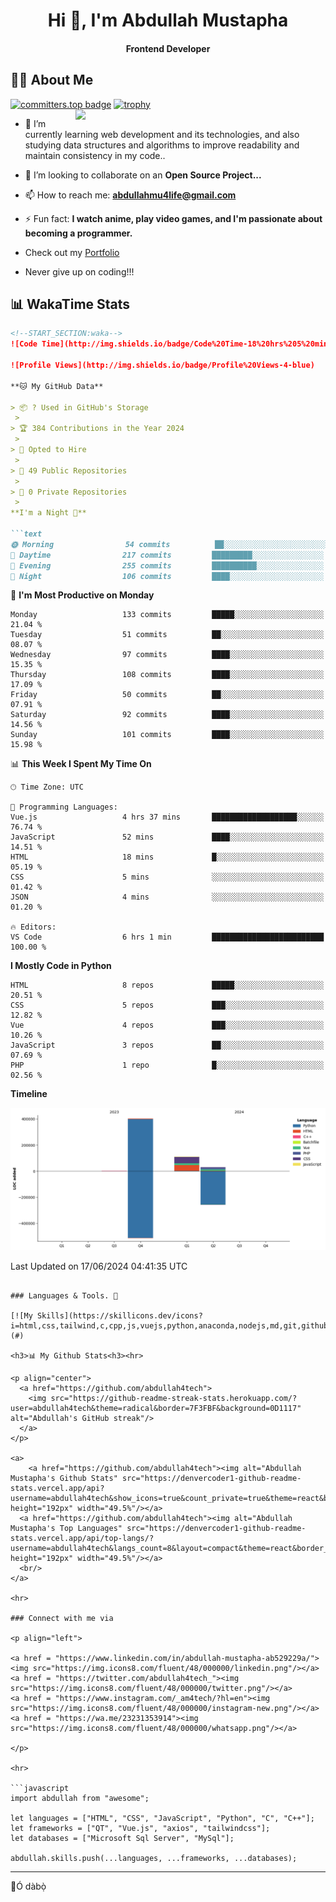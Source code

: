 <h1 align="center">Hi 👋, I'm Abdullah Mustapha</h1>
<h4 align="center">Frontend Developer</h3>

## 🙋‍♂️ About Me

[![committers.top badge](https://user-badge.committers.top/sierra_leone/abdullah4tech.svg)](https://user-badge.committers.top/sierra_leone/abdullah4tech)
[![trophy](https://github-profile-trophy.vercel.app/?username=abdullah4tech&theme=onedark)](https://github.com/ryo-ma/github-profile-trophy)
<img align="right" width="400" src="https://camo.githubusercontent.com/19db51af5f90f1b152bc0b9078f5fe97053955be5074f03f17019c70345bdcdb/68747470733a2f2f6d69726f2e6d656469756d2e636f6d2f6d61782f313336302f302a37513379765349765f7430696f4a2d5a2e676966">

- 🌱 I’m currently learning web development and its technologies, and also studying data structures and algorithms to improve readability and maintain consistency in my code..

- 👯 I’m looking to collaborate on an **Open Source Project...**

- 📫 How to reach me: **<abdullahmu4life@gmail.com>**
- ⚡ Fun fact: **I watch anime, play video games, and I'm passionate about becoming a programmer.**
- Check out my [Portfolio](https://portfolio-three-lac-35.vercel.app/)
- Never give up on coding!!!

## 📊 WakaTime Stats

```markdown
<!--START_SECTION:waka-->
![Code Time](http://img.shields.io/badge/Code%20Time-18%20hrs%205%20mins-blue)

![Profile Views](http://img.shields.io/badge/Profile%20Views-4-blue)

**🐱 My GitHub Data** 

> 📦 ? Used in GitHub's Storage 
 > 
> 🏆 384 Contributions in the Year 2024
 > 
> 💼 Opted to Hire
 > 
> 📜 49 Public Repositories 
 > 
> 🔑 0 Private Repositories 
 > 
**I'm a Night 🦉** 

```text
🌞 Morning                54 commits          ██░░░░░░░░░░░░░░░░░░░░░░░   08.54 % 
🌆 Daytime                217 commits         █████████░░░░░░░░░░░░░░░░   34.34 % 
🌃 Evening                255 commits         ██████████░░░░░░░░░░░░░░░   40.35 % 
🌙 Night                  106 commits         ████░░░░░░░░░░░░░░░░░░░░░   16.77 % 
```
📅 **I'm Most Productive on Monday** 

```text
Monday                   133 commits         █████░░░░░░░░░░░░░░░░░░░░   21.04 % 
Tuesday                  51 commits          ██░░░░░░░░░░░░░░░░░░░░░░░   08.07 % 
Wednesday                97 commits          ████░░░░░░░░░░░░░░░░░░░░░   15.35 % 
Thursday                 108 commits         ████░░░░░░░░░░░░░░░░░░░░░   17.09 % 
Friday                   50 commits          ██░░░░░░░░░░░░░░░░░░░░░░░   07.91 % 
Saturday                 92 commits          ████░░░░░░░░░░░░░░░░░░░░░   14.56 % 
Sunday                   101 commits         ████░░░░░░░░░░░░░░░░░░░░░   15.98 % 
```


📊 **This Week I Spent My Time On** 

```text
🕑︎ Time Zone: UTC

💬 Programming Languages: 
Vue.js                   4 hrs 37 mins       ███████████████████░░░░░░   76.74 % 
JavaScript               52 mins             ████░░░░░░░░░░░░░░░░░░░░░   14.51 % 
HTML                     18 mins             █░░░░░░░░░░░░░░░░░░░░░░░░   05.19 % 
CSS                      5 mins              ░░░░░░░░░░░░░░░░░░░░░░░░░   01.42 % 
JSON                     4 mins              ░░░░░░░░░░░░░░░░░░░░░░░░░   01.20 % 

🔥 Editors: 
VS Code                  6 hrs 1 min         █████████████████████████   100.00 % 
```

**I Mostly Code in Python** 

```text
HTML                     8 repos             █████░░░░░░░░░░░░░░░░░░░░   20.51 % 
CSS                      5 repos             ███░░░░░░░░░░░░░░░░░░░░░░   12.82 % 
Vue                      4 repos             ███░░░░░░░░░░░░░░░░░░░░░░   10.26 % 
JavaScript               3 repos             ██░░░░░░░░░░░░░░░░░░░░░░░   07.69 % 
PHP                      1 repo              █░░░░░░░░░░░░░░░░░░░░░░░░   02.56 % 
```



**Timeline**

![Lines of Code chart](https://raw.githubusercontent.com/abdullah4tech/abdullah4tech/main/assets/bar_graph.png)


 Last Updated on 17/06/2024 04:41:35 UTC
<!--END_SECTION:waka-->
```

### Languages & Tools. 🚧

[![My Skills](https://skillicons.dev/icons?i=html,css,tailwind,c,cpp,js,vuejs,python,anaconda,nodejs,md,git,github,photoshop,illustrator,linux,vscode,mysql,bash,postman,stackoverflow&perline=13)](#)

<h3>📊 My Github Stats<h3><hr>

<p align="center">
  <a href="https://github.com/abdullah4tech">
    <img src="https://github-readme-streak-stats.herokuapp.com/?user=abdullah4tech&theme=radical&border=7F3FBF&background=0D1117" alt="Abdullah's GitHub streak"/>
  </a>
</p>

<a>
    <a href="https://github.com/abdullah4tech"><img alt="Abdullah Mustapha's Github Stats" src="https://denvercoder1-github-readme-stats.vercel.app/api?username=abdullah4tech&show_icons=true&count_private=true&theme=react&border_color=7F3FBF&bg_color=0D1117&title_color=F85D7F&icon_color=F8D866" height="192px" width="49.5%"/></a>
  <a href="https://github.com/abdullah4tech"><img alt="Abdullah Mustapha's Top Languages" src="https://denvercoder1-github-readme-stats.vercel.app/api/top-langs/?username=abdullah4tech&langs_count=8&layout=compact&theme=react&border_color=7F3FBF&bg_color=0D1117&title_color=F85D7F&icon_color=F8D866" height="192px" width="49.5%"/></a>
  <br/>
</a>

<hr>

### Connect with me via

<p align="left">

<a href = "https://www.linkedin.com/in/abdullah-mustapha-ab529229a/"><img src="https://img.icons8.com/fluent/48/000000/linkedin.png"/></a>
<a href = "https://twitter.com/abdullah4tech_"><img src="https://img.icons8.com/fluent/48/000000/twitter.png"/></a>
<a href = "https://www.instagram.com/_am4tech/?hl=en"><img src="https://img.icons8.com/fluent/48/000000/instagram-new.png"/></a>
<a href = "https://wa.me/23231353914"><img src="https://img.icons8.com/fluent/48/000000/whatsapp.png"/></a>

</p>

<hr>

```javascript
import abdullah from "awesome";

let languages = ["HTML", "CSS", "JavaScript", "Python", "C", "C++"];
let frameworks = ["QT", "Vue.js", "axios", "tailwindcss"];
let databases = ["Microsoft Sql Server", "MySql"];

abdullah.skills.push(...languages, ...frameworks, ...databases);
```

<hr>
👋Ó dàbọ̀
